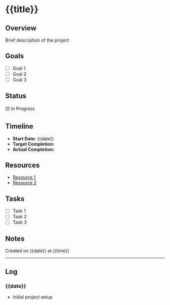 # {{title}}

## Overview
Brief description of the project

## Goals
- [ ] Goal 1
- [ ] Goal 2
- [ ] Goal 3

## Status
🟡 In Progress

## Timeline
- **Start Date:** {{date}}
- **Target Completion:**
- **Actual Completion:**

## Resources
- [Resource 1]()
- [Resource 2]()

## Tasks
- [ ] Task 1
- [ ] Task 2
- [ ] Task 3

## Notes
Created on {{date}} at {{time}}

---

## Log
### {{date}}
- Initial project setup
